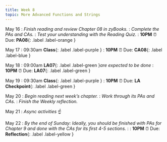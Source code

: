 ```yaml
---
title: Week 8
topic: More Advanced Functions and Strings
---
```

May 16
: _Finish reading and review Chapter 08 in zyBooks._
: _Complete the PAs and CAs._
: _Test your understanding with the Reading Quiz._
   : **10PM** ⏰  Due: **PA08**{: .label .label-orange }

May 17
: 09:30am **Class**{: .label .label-purple }
   : **10PM** ⏰  Due: **CA08**{: .label .label-blue }

May 18
: 09:00am **LA07**{: .label .label-green }_are expected to be done_
   : **10PM** ⏰  Due: **LA07**{: .label .label-green }

May 19
: 09:30am **Class**{: .label .label-purple }
   : **10PM** ⏰  Due: **LA Checkpoint**{: .label .label-green }

May 20
: _Begin reading next week’s chapter._
: _Work through its PAs and CAs._
: _Finish the Weekly reflection._

May 21
: _Async activities_ ☝️ 

May 22
: _By the end of Sunday: Ideally, you should be finished with PAs for Chapter 9 and done with the CAs for its first 4-5 sections._
: [](#)
   : **10PM** ⏰  Due: **Reflection**{: .label .label-yellow }


